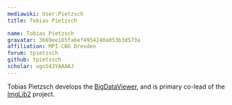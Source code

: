 ```yaml
---
mediawiki: User:Pietzsch
title: Tobias Pietzsch

name: Tobias Pietzsch
gravatar: 3669ee165fa6ef4954240a053b3d573a
affiliation: MPI-CBG Dresden
forum: tpietzsch
github: tpietzsch
scholar: ugoS43YAAAAJ
---
```


Tobias Pietzsch develops the [BigDataViewer](/plugins/bdv), and is primary co-lead of the [ImgLib2](/libs/imglib2) project.
